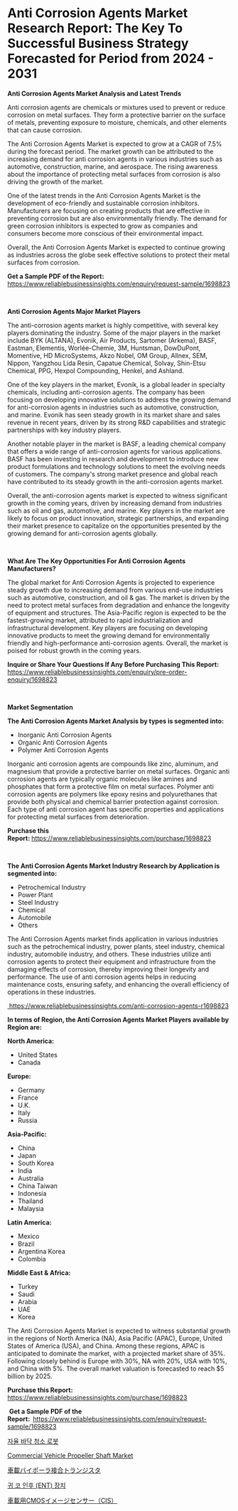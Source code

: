 <p><h1>Anti Corrosion Agents Market Research Report: The Key To Successful Business Strategy Forecasted for Period from 2024 - 2031</h1></p><p><strong>Anti Corrosion Agents Market Analysis and Latest Trends</strong></p>
<p><p>Anti corrosion agents are chemicals or mixtures used to prevent or reduce corrosion on metal surfaces. They form a protective barrier on the surface of metals, preventing exposure to moisture, chemicals, and other elements that can cause corrosion.</p><p>The Anti Corrosion Agents Market is expected to grow at a CAGR of 7.5% during the forecast period. The market growth can be attributed to the increasing demand for anti corrosion agents in various industries such as automotive, construction, marine, and aerospace. The rising awareness about the importance of protecting metal surfaces from corrosion is also driving the growth of the market.</p><p>One of the latest trends in the Anti Corrosion Agents Market is the development of eco-friendly and sustainable corrosion inhibitors. Manufacturers are focusing on creating products that are effective in preventing corrosion but are also environmentally friendly. The demand for green corrosion inhibitors is expected to grow as companies and consumers become more conscious of their environmental impact.</p><p>Overall, the Anti Corrosion Agents Market is expected to continue growing as industries across the globe seek effective solutions to protect their metal surfaces from corrosion.</p></p>
<p><strong>Get a Sample PDF of the Report:&nbsp;</strong> <a href="https://www.reliablebusinessinsights.com/enquiry/request-sample/1698823">https://www.reliablebusinessinsights.com/enquiry/request-sample/1698823</a></p>
<p>&nbsp;</p>
<p><strong>Anti Corrosion Agents Major Market Players</strong></p>
<p><p>The anti-corrosion agents market is highly competitive, with several key players dominating the industry. Some of the major players in the market include BYK (ALTANA), Evonik, Air Products, Sartomer (Arkema), BASF, Eastman, Elementis, Worlée-Chemie, 3M, Huntsman, DowDuPont, Momentive, HD MicroSystems, Akzo Nobel, OM Group, Allnex, SEM, Nippon, Yangzhou Lida Resin, Capatue Chemical, Solvay, Shin-Etsu Chemical, PPG, Hexpol Compounding, Henkel, and Ashland.</p><p>One of the key players in the market, Evonik, is a global leader in specialty chemicals, including anti-corrosion agents. The company has been focusing on developing innovative solutions to address the growing demand for anti-corrosion agents in industries such as automotive, construction, and marine. Evonik has seen steady growth in its market share and sales revenue in recent years, driven by its strong R&D capabilities and strategic partnerships with key industry players.</p><p>Another notable player in the market is BASF, a leading chemical company that offers a wide range of anti-corrosion agents for various applications. BASF has been investing in research and development to introduce new product formulations and technology solutions to meet the evolving needs of customers. The company's strong market presence and global reach have contributed to its steady growth in the anti-corrosion agents market.</p><p>Overall, the anti-corrosion agents market is expected to witness significant growth in the coming years, driven by increasing demand from industries such as oil and gas, automotive, and marine. Key players in the market are likely to focus on product innovation, strategic partnerships, and expanding their market presence to capitalize on the opportunities presented by the growing demand for anti-corrosion agents globally.</p></p>
<p>&nbsp;</p>
<p><strong>What Are The Key Opportunities For Anti Corrosion Agents Manufacturers?</strong></p>
<p><p>The global market for Anti Corrosion Agents is projected to experience steady growth due to increasing demand from various end-use industries such as automotive, construction, and oil & gas. The market is driven by the need to protect metal surfaces from degradation and enhance the longevity of equipment and structures. The Asia-Pacific region is expected to be the fastest-growing market, attributed to rapid industrialization and infrastructural development. Key players are focusing on developing innovative products to meet the growing demand for environmentally friendly and high-performance anti-corrosion agents. Overall, the market is poised for robust growth in the coming years.</p></p>
<p><strong>Inquire or Share Your Questions If Any Before Purchasing This Report:</strong> <a href="https://www.reliablebusinessinsights.com/enquiry/pre-order-enquiry/1698823">https://www.reliablebusinessinsights.com/enquiry/pre-order-enquiry/1698823</a></p>
<p>&nbsp;</p>
<p><strong>Market Segmentation</strong></p>
<p><strong>The Anti Corrosion Agents Market Analysis by types is segmented into:</strong></p>
<p><ul><li>Inorganic Anti Corrosion Agents</li><li>Organic Anti Corrosion Agents</li><li>Polymer Anti Corrosion Agents</li></ul></p>
<p><p>Inorganic anti corrosion agents are compounds like zinc, aluminum, and magnesium that provide a protective barrier on metal surfaces. Organic anti corrosion agents are typically organic molecules like amines and phosphates that form a protective film on metal surfaces. Polymer anti corrosion agents are polymers like epoxy resins and polyurethanes that provide both physical and chemical barrier protection against corrosion. Each type of anti corrosion agent has specific properties and applications for protecting metal surfaces from deterioration.</p></p>
<p><strong>Purchase this Report:&nbsp;</strong><a href="https://www.reliablebusinessinsights.com/purchase/1698823">https://www.reliablebusinessinsights.com/purchase/1698823</a></p>
<p>&nbsp;</p>
<p><strong>The Anti Corrosion Agents Market Industry Research by Application is segmented into:</strong></p>
<p><ul><li>Petrochemical Industry</li><li>Power Plant</li><li>Steel Industry</li><li>Chemical</li><li>Automobile</li><li>Others</li></ul></p>
<p><p>The Anti Corrosion Agents market finds application in various industries such as the petrochemical industry, power plants, steel industry, chemical industry, automobile industry, and others. These industries utilize anti corrosion agents to protect their equipment and infrastructure from the damaging effects of corrosion, thereby improving their longevity and performance. The use of anti corrosion agents helps in reducing maintenance costs, ensuring safety, and enhancing the overall efficiency of operations in these industries.</p></p>
<p><a href="https://www.reliablebusinessinsights.com/anti-corrosion-agents-r1698823">&nbsp;https://www.reliablebusinessinsights.com/anti-corrosion-agents-r1698823</a></p>
<p><strong>In terms of Region, the Anti Corrosion Agents Market Players available by Region are:</strong></p>
<p>
    <p> <strong> North America: </strong>
        <ul>
            <li>United States</li>
            <li>Canada</li>
        </ul>
        </p> 
    <p> <strong> Europe: </strong>
        <ul>
            <li>Germany</li>
            <li>France</li>
            <li>U.K.</li>
            <li>Italy</li>
            <li>Russia</li>
        </ul>
        </p> 
    <p> <strong> Asia-Pacific: </strong>
        <ul>
            <li>China</li>
            <li>Japan</li>
            <li>South Korea</li>
            <li>India</li>
            <li>Australia</li>
            <li>China Taiwan</li>
            <li>Indonesia</li>
            <li>Thailand</li>
            <li>Malaysia</li>
        </ul>
        </p> 
    <p> <strong> Latin America: </strong>
        <ul>
            <li>Mexico</li>
            <li>Brazil</li>
            <li>Argentina Korea</li>
            <li>Colombia</li>
        </ul>
        </p> 
    <p> <strong> Middle East & Africa: </strong>
        <ul>
            <li>Turkey</li>
            <li>Saudi</li>
            <li>Arabia</li>
            <li>UAE</li>
            <li>Korea</li>
        </ul>
    </p>
    </p>
<p><p>The Anti Corrosion Agents Market is expected to witness substantial growth in the regions of North America (NA), Asia Pacific (APAC), Europe, United States of America (USA), and China. Among these regions, APAC is anticipated to dominate the market, with a projected market share of 35%. Following closely behind is Europe with 30%, NA with 20%, USA with 10%, and China with 5%. The overall market valuation is forecasted to reach $5 billion by 2025.</p></p>
<p><strong>Purchase this Report: </strong><a href="https://www.reliablebusinessinsights.com/purchase/1698823">https://www.reliablebusinessinsights.com/purchase/1698823</a></p>
<p>&nbsp;<strong>Get a Sample PDF of the Report:&nbsp;&nbsp;</strong><a href="https://www.reliablebusinessinsights.com/enquiry/request-sample/1698823">https://www.reliablebusinessinsights.com/enquiry/request-sample/1698823</a></p>
<p><strong></strong></p>
<p><p><a href="https://github.com/tukangkrupk/Market-Research-Report-List-1/blob/main/6872322117187.md">자율 바닥 청소 로봇</a></p><p><a href="https://github.com/beatblasta/Market-Research-Report-List-3/blob/main/commercial-vehicle-propeller-shaft-market.md">Commercial Vehicle Propeller Shaft Market</a></p><p><a href="https://medium.com/@grarrity46851/%E4%B8%96%E7%95%8C%E3%81%AE%E8%87%AA%E5%8B%95%E8%BB%8A%E7%94%A8%E3%83%90%E3%82%A4%E3%83%9D%E3%83%BC%E3%83%A9%E3%82%B8%E3%83%A3%E3%83%B3%E3%82%AF%E3%82%B7%E3%83%A7%E3%83%B3%E3%83%88%E3%83%A9%E3%83%B3%E3%82%B8%E3%82%B9%E3%82%BF%E5%B8%82%E5%A0%B4%E3%81%AE%E8%A6%8F%E6%A8%A1%E3%81%AF-%E6%A5%AD%E7%95%8C%E4%BA%88%E6%B8%AC%E3%81%AB%E3%82%88%E3%82%8B%E3%81%A8-2024%E5%B9%B4%E3%81%8B%E3%82%892031%E5%B9%B4%E3%81%BE%E3%81%A7%E3%81%AB-%E3%81%AE%E5%B9%B4%E9%96%93%E6%88%90%E9%95%B7%E7%8E%87%E3%82%92%E7%B5%8C%E9%A8%93%E3%81%99%E3%82%8B%E3%81%A8%E4%BA%88%E6%83%B3%E3%81%95%E3%82%8C%E3%81%A6%E3%81%84%E3%81%BE%E3%81%99-cb2f5b2d952c">車載バイポーラ接合トランジスタ</a></p><p><a href="https://github.com/sarassiksa/Market-Research-Report-List-1/blob/main/5594159117188.md">귀 코 인후 (ENT) 장치</a></p><p><a href="https://medium.com/@ddoggettbruce16/%E8%87%AA%E5%8B%95%E8%BB%8A%E7%94%A8cmos%E3%82%A4%E3%83%A1%E3%83%BC%E3%82%B8%E3%82%BB%E3%83%B3%E3%82%B5%E3%83%BCcis%E5%B8%82%E5%A0%B4%E3%81%AE%E8%A6%8F%E6%A8%A1%E3%81%A8%E3%82%B7%E3%82%A7%E3%82%A2%E5%88%86%E6%9E%90-%E6%88%90%E9%95%B7%E3%83%88%E3%83%AC%E3%83%B3%E3%83%89%E3%81%A8%E4%BA%88%E6%B8%AC-2024%E5%B9%B4-2031%E5%B9%B4-ae13ac85b54d">車載用CMOSイメージセンサー（CIS）</a></p></p>